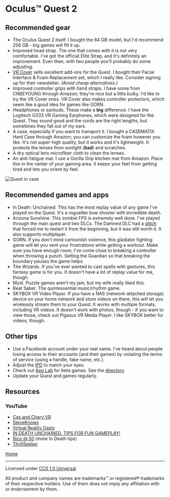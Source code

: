# Oculus™ Quest 2

## Recommended gear

* The Oculus Quest 2 itself. I bought the 64 GB model, but I'd recommend 256 GB - big games will fill it up.
* Improved head strap. The one that comes with it is not very comfortable. I've got the official Elite Strap, and it's definitely an improvement. Even then, with two people you'll probably do some adjusting.
* [VR Cover](https://us.vrcover.com/collections/oculus%E2%84%A2-quest-2) sells excellent add-ons for the Quest. I bought their Facial Interface & Foam Replacement set, which I really like. Consider signing up for their newsletter. _(Avoid cheap alternatives.)_
* Improved controller grips with hand straps. I have some from CNBEYOUNG through Amazon; they're nice but a little bulky. I'd like to try the VR Cover ones. VR Cover also makes controller protectors, which seem like a good idea for games like GORN.
* Headphones or earbuds. These make a **big** difference. I have the Logitech G333 VR Gaming Earphones, which were designed for the Quest. They sound good and the cords are the right lengths, but sometimes they fall out of my ears.
* A case, especially if you want to transport it. I bought a CASEMATIX Hard Case through Amazon; you can customize the foam however you like. It's not super-high quality, but it works and it's lightweight. It protects the lenses from sunlight (**bad**) and scratches.
* A dry optical lens microfiber cloth to clean the lenses.
* An anti-fatigue mat. I use a Gorilla Grip kitchen mat from Amazon. Place this in the center of your gaming area. It keeps your feet from getting tired and lets you orient by feel.

![Quest in case](/vrtips/img/quest_in_case.jpg)

## Recommended games and apps

* In Death: Unchained. This has the most replay value of any game I've played on the Quest. It's a roguelike bow shooter with incredible depth.
* Arizona Sunshine. This zombie FPS is extremely well done. I've played through the main quest and two DLCs. The Damned DLC had a [glitch](https://twitter.com/BillSorensen/status/1334337763726950400) that forced me to restart it from the beginning, but it was still worth it. It also supports multiplayer.
* GORN. If you don't mind cartoonish violence, this gladiator fighting game will let you vent your frustrations while getting a workout. Make sure you have enough room; I've come close to breaking a controller when throwing a punch. Setting the Guardian so that breaking the boundary pauses the game helps.
* The Wizards. If you've ever wanted to cast spells with gestures, this fantasy game is for you. It doesn't have a lot of replay value for me, though.
* Myst. Puzzle games aren't my jam, but my wife really liked this.
* Beat Saber. The quintessential music/rhythm game.
* SKYBOX VR Video Player. If you have a NAS (network-attached storage) device on your home network and store videos on there, this will let you wirelessly stream them to your Quest. It works with multiple formats, including VR videos. It doesn't work with photos, though - if you want to view those, check out Pigasus VR Media Player. I like SKYBOX better for videos, though.

## Other tips

* Use a Facebook account under your real name. I've heard about people losing access to their accounts (and their games) by violating the terms of service (using a handle, fake name, etc.).
* Adjust the [IPD](https://support.oculus.com/351344152731317/) to match your eyes.
* Check out [App Lab](https://developer.oculus.com/blog/introducing-app-lab-a-new-way-to-distribute-oculus-quest-apps/) for beta games. See the [directory](https://applab.games/).
* Update your Quest and games regularly.

## Resources

### YouTube

* [Cas and Chary VR](https://www.youtube.com/channel/UCN0FGqUt7e79xKoPAZQ8tww)
* [SteveKnows](https://www.youtube.com/channel/UCItGV5DOPb5kw4rCQZNmCZg)
* [Virtual Reality Oasis](https://www.youtube.com/channel/UCsmk8NDVMct75j_Bfb9Ah7w)
* [IN DEATH UNCHAINED. TIPS FOR FUN GAMEPLAY!](https://www.youtube.com/channel/UC_D6dmQkTMiXjzXylNhBW_w)
* [Rico @ 50](https://www.youtube.com/channel/UCHRfu5vTFocGeD3rOurZwhA) (more In Death tips)
* [ThrillSeeker](https://www.youtube.com/channel/UCSbdMXOI_3HGiFviLZO6kNA)

[Home](/vrtips/)

***

Licensed under [CC0 1.0 Universal](https://github.com/TrueWill/vrtips/blob/main/LICENSE)

All product and company names are trademarks™ or registered® trademarks of their respective holders. Use of them does not imply any affiliation with or endorsement by them.
